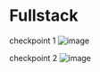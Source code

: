 # Fullstack

checkpoint 1
![image](https://github.com/user-attachments/assets/17b72971-7bfe-4f99-996f-c30e780ac8b0)


checkpoint 2
![image](https://github.com/user-attachments/assets/d6b282cb-a891-42a0-9691-af8bee1ba8b1)
